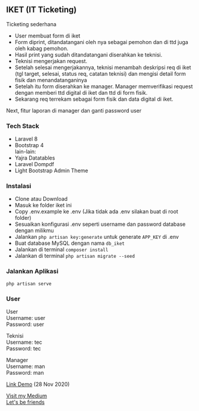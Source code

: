 ## IKET (IT Ticketing)

Ticketing sederhana

- User membuat form di iket
- Form diprint, ditandatangani oleh nya sebagai pemohon dan di ttd juga oleh kabag pemohon. 
- Hasil print yang sudah ditandatangani diserahkan ke teknisi. 
- Teknisi mengerjakan request. 
- Setelah selesai mengerjakannya, teknisi menambah deskripsi req di iket (tgl target, selesai, status req, catatan teknisi) dan mengisi detail form fisik dan menandatanganinya
- Setelah itu form diserahkan ke manager. Manager memverifikasi request dengan memberi ttd digital di iket dan ttd di form fisik. 
- Sekarang req terrekam sebagai form fisik dan data digital di iket.

Next, fitur laporan di manager dan ganti password user 

### Tech Stack
- Laravel 8
- Bootstrap 4\
lain-lain:
- Yajra Datatables
- Laravel Dompdf
- Light Bootstrap Admin Theme

### Instalasi
- Clone atau Download 
- Masuk ke folder iket ini
- Copy .env.example ke .env (Jika tidak ada .env silakan buat di root folder)
- Sesuaikan konfigurasi .env seperti username dan password database dengan milikmu
- Jalankan `php artisan key:generate` untuk generate `APP_KEY` di .env
- Buat database MySQL dengan nama `db_iket`
- Jalankan di terminal `composer install`
- Jalankan di terminal `php artisan migrate --seed`

### Jalankan Aplikasi
```
php artisan serve
```

### User
User\
Username: user\
Password: user

Teknisi\
Username: tec\
Password: tec

Manager\
Username: man\
Password: man

[Link Demo](https://youtu.be/a0-zpBeMEL8) (28 Nov 2020)

[Visit my Medium](http://fajarwz.medium.com)\
[Let's be friends](http://fb.me/fajarwz123)